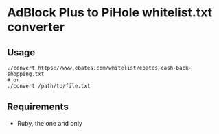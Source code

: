 # AdBlock Plus to PiHole whitelist.txt converter

## Usage
```
./convert https://www.ebates.com/whitelist/ebates-cash-back-shopping.txt
# or
./convert /path/to/file.txt
```

## Requirements

- Ruby, the one and only

